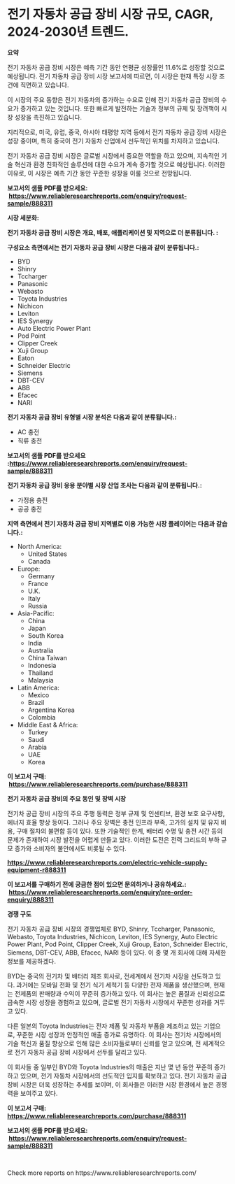 <p><h1>전기 자동차 공급 장비 시장 규모, CAGR, 2024-2030년 트렌드.</h1></p><p><strong>요약</strong></p>
<p><p>전기 자동차 공급 장비 시장은 예측 기간 동안 연평균 성장률인 11.6%로 성장할 것으로 예상됩니다. 전기 자동차 공급 장비 시장 보고서에 따르면, 이 시장은 현재 특정 시장 조건에 직면하고 있습니다.</p><p>이 시장의 주요 동향은 전기 자동차의 증가하는 수요로 인해 전기 자동차 공급 장비의 수요가 증가하고 있는 것입니다. 또한 빠르게 발전하는 기술과 정부의 규제 및 장려책이 시장 성장을 촉진하고 있습니다.</p><p>지리적으로, 미국, 유럽, 중국, 아시아 태평양 지역 등에서 전기 자동차 공급 장비 시장은 성장 중이며, 특히 중국이 전기 자동차 산업에서 선두적인 위치를 차지하고 있습니다.</p><p>전기 자동차 공급 장비 시장은 글로벌 시장에서 중요한 역할을 하고 있으며, 지속적인 기술 혁신과 환경 친화적인 솔루션에 대한 수요가 계속 증가할 것으로 예상됩니다. 이러한 이유로, 이 시장은 예측 기간 동안 꾸준한 성장을 이룰 것으로 전망됩니다.</p></p>
<p><strong>보고서의 샘플 PDF를 받으세요: &nbsp;<a href="https://www.reliableresearchreports.com/enquiry/request-sample/888311">https://www.reliableresearchreports.com/enquiry/request-sample/888311</a></strong></p>
<p><strong>시장 세분화:</strong></p>
<p><strong> 전기 자동차 공급 장비 시장은 개요, 배포, 애플리케이션 및 지역으로 더 분류됩니다. :</strong></p>
<p><strong>구성요소 측면에서는 전기 자동차 공급 장비 시장은 다음과 같이 분류됩니다.:</strong></p>
<p><ul><li>BYD</li><li>Shinry</li><li>Tccharger</li><li>Panasonic</li><li>Webasto</li><li>Toyota Industries</li><li>Nichicon</li><li>Leviton</li><li>IES Synergy</li><li>Auto Electric Power Plant</li><li>Pod Point</li><li>Clipper Creek</li><li>Xuji Group</li><li>Eaton</li><li>Schneider Electric</li><li>Siemens</li><li>DBT-CEV</li><li>ABB</li><li>Efacec</li><li>NARI</li></ul></p>
<p><strong> 전기 자동차 공급 장비 유형별 시장 분석은 다음과 같이 분류됩니다.:</strong></p>
<p><ul><li>AC 충전</li><li>직류 충전</li></ul></p>
<p><strong>보고서의 샘플 PDF를 받으세요 :<a href="https://www.reliableresearchreports.com/enquiry/request-sample/888311">https://www.reliableresearchreports.com/enquiry/request-sample/888311</a></strong></p>
<p><strong> 전기 자동차 공급 장비 응용 분야별 시장 산업 조사는 다음과 같이 분류됩니다.:</strong></p>
<p><ul><li>가정용 충전</li><li>공공 충전</li></ul></p>
<p><strong>지역 측면에서 전기 자동차 공급 장비 지역별로 이용 가능한 시장 플레이어는 다음과 같습니다.:</strong></p>
<p><ul>
    <li>
        North America:
        <ul>
            <li>United States</li>
            <li>Canada</li>
        </ul>
    </li>
    <li>
        Europe:
        <ul>
            <li>Germany</li>
            <li>France</li>
            <li>U.K.</li>
            <li>Italy</li>
            <li>Russia</li>
        </ul>
    </li>
    <li>
        Asia-Pacific:
        <ul>
            <li>China</li>
            <li>Japan</li>
            <li>South Korea</li>
            <li>India</li>
            <li>Australia</li>
            <li>China Taiwan</li>
            <li>Indonesia</li>
            <li>Thailand</li>
            <li>Malaysia</li>
        </ul>
    </li>
    <li>
        Latin America:
        <ul>
            <li>Mexico</li>
            <li>Brazil</li>
            <li>Argentina Korea</li>
            <li>Colombia</li>
        </ul>
    </li>
    <li>
        Middle East & Africa:
        <ul>
            <li>Turkey</li>
            <li>Saudi</li>
            <li>Arabia</li>
            <li>UAE</li>
            <li>Korea</li>
        </ul>
    </li>
    </ul></p>
<p><strong>이 보고서 구매: &nbsp;<a href="https://www.reliableresearchreports.com/purchase/888311">https://www.reliableresearchreports.com/purchase/888311</a></strong></p>
<p><strong>전기 자동차 공급 장비의 주요 동인 및 장벽 시장</strong></p>
<p><p>전기차 공급 장비 시장의 주요 주행 동력은 정부 규제 및 인센티브, 환경 보호 요구사항, 에너지 효율 향상 등이다. 그러나 주요 장벽은 충전 인프라 부족, 고가의 설치 및 유지 비용, 구매 절차의 불편함 등이 있다. 또한 기술적인 한계, 배터리 수명 및 충전 시간 등의 문제가 존재하여 시장 발전을 어렵게 만들고 있다. 이러한 도전은 전력 그리드의 부하 규모 증가와 소비자의 불안에서도 비롯될 수 있다.</p></p>
<p><strong><a href="https://www.reliableresearchreports.com/electric-vehicle-supply-equipment-r888311">https://www.reliableresearchreports.com/electric-vehicle-supply-equipment-r888311</a></strong></p>
<p><strong>이 보고서를 구매하기 전에 궁금한 점이 있으면 문의하거나 공유하세요.: &nbsp;<a href="https://www.reliableresearchreports.com/enquiry/pre-order-enquiry/888311">https://www.reliableresearchreports.com/enquiry/pre-order-enquiry/888311</a></strong></p>
<p><strong>경쟁 구도</strong></p>
<p><p>전기 자동차 공급 장비 시장의 경쟁업체로 BYD, Shinry, Tccharger, Panasonic, Webasto, Toyota Industries, Nichicon, Leviton, IES Synergy, Auto Electric Power Plant, Pod Point, Clipper Creek, Xuji Group, Eaton, Schneider Electric, Siemens, DBT-CEV, ABB, Efacec, NARI 등이 있다. 이 중 몇 개 회사에 대해 자세한 정보를 제공하겠다. </p><p>BYD는 중국의 전기차 및 배터리 제조 회사로, 전세계에서 전기차 시장을 선도하고 있다. 과거에는 모바일 전화 및 전기 식기 세척기 등 다양한 전자 제품을 생산했으며, 현재는 전제품의 판매량과 수익이 꾸준히 증가하고 있다. 이 회사는 높은 품질과 신뢰성으로 급속한 시장 성장을 경험하고 있으며, 글로벌 전기 자동차 시장에서 꾸준한 성과를 거두고 있다. </p><p>다른 일본의 Toyota Industries는 전자 제품 및 자동차 부품을 제조하고 있는 기업으로, 꾸준한 시장 성장과 안정적인 매출 증가로 유명하다. 이 회사는 전기차 시장에서의 기술 혁신과 품질 향상으로 인해 많은 소비자들로부터 신뢰를 얻고 있으며, 전 세계적으로 전기 자동차 공급 장비 시장에서 선두를 달리고 있다. </p><p>이 회사들 중 일부인 BYD와 Toyota Industries의 매출은 지난 몇 년 동안 꾸준히 증가하고 있으며, 전기 자동차 시장에서의 선도적인 입지를 확보하고 있다. 전기 자동차 공급 장비 시장은 더욱 성장하는 추세를 보이며, 이 회사들은 이러한 시장 환경에서 높은 경쟁력을 보여주고 있다.</p></p>
<p><strong>이 보고서 구매: &nbsp; <a href="https://www.reliableresearchreports.com/purchase/888311">https://www.reliableresearchreports.com/purchase/888311</a></strong></p>
<p><strong>보고서의 샘플 PDF를 받으세요: &nbsp;<a href="https://www.reliableresearchreports.com/enquiry/request-sample/888311">https://www.reliableresearchreports.com/enquiry/request-sample/888311</a></strong><strong></strong></p>
<p>&nbsp;</p>
<p>Check more reports on https://www.reliableresearchreports.com/</p>